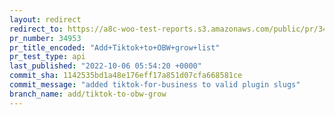 ```yaml
---
layout: redirect
redirect_to: https://a8c-woo-test-reports.s3.amazonaws.com/public/pr/34953/api/index.html
pr_number: 34953
pr_title_encoded: "Add+Tiktok+to+OBW+grow+list"
pr_test_type: api
last_published: "2022-10-06 05:54:20 +0000"
commit_sha: 1142535bd1a48e176eff17a851d07cfa668581ce
commit_message: "added tiktok-for-business to valid plugin slugs"
branch_name: add/tiktok-to-obw-grow
---
```


